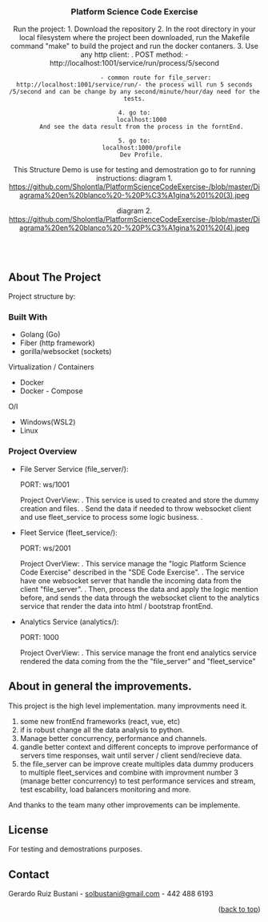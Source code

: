 <div id="top"></div>

<!-- Structure Demo Spring -->
<br />
<div align="center">
  <a href="https://github.com/Sholontla/Platform-Science-Code-Exercise-">
  </a>

<h3 align="center">Platform Science Code Exercise</h3>

  <p align="center">
  Run the project:
    1. Download the repository
    2. In the root directory in your local filesystem where the project been downloaded, run the Makefile command "make" to build the project and run the docker contaners.
    3. Use any http client:
      . POST method:
        - http://localhost:1001/service/run/process/5/second

                - common route for file_server: http://localhost:1001/service/run/- the process will run 5 seconds /5/second and can be change by any second/minute/hour/day need for the tests.

    4. go to:
        localhost:1000
        And see the data result from the process in the forntEnd.

    5. go to:
        localhost:1000/profile
        Dev Profile.

This Structure Demo is use for testing and demostration go to for running instructions:
diagram 1. https://github.com/Sholontla/PlatformScienceCodeExercise-/blob/master/Diagrama%20en%20blanco%20-%20P%C3%A1gina%201%20(3).jpeg

diagram 2. https://github.com/Sholontla/PlatformScienceCodeExercise-/blob/master/Diagrama%20en%20blanco%20-%20P%C3%A1gina%201%20(4).jpeg

<br />
<br />

  </p>
</div>

<!-- ABOUT THE PROJECT -->

## About The Project

Project structure by:

### Built With

- Golang (Go)
- Fiber (http framework)
- gorilla/websocket (sockets)

Virtualization / Containers

- Docker
- Docker - Compose

O/I

- Windows(WSL2)
- Linux

### Project Overview

- File Server Service (file_server/):

  PORT: ws/1001

  Project OverView:
  . This service is used to created and store the dummy creation and files.
  . Send the data if needed to throw websocket client and use fleet_service to process some logic business.
  .

- Fleet Service (fleet_service/):

  PORT: ws/2001

  Project OverView:
  . This service manage the "logic Platform Science Code Exercise" described in the "SDE Code Exercise".
  . The service have one websocket server that handle the incoming data from the client "file_server".
  . Then, process the data and apply the logic mention before, and sends the data through the websocket client to the analytics service that render the data into html / bootstrap frontEnd.

- Analytics Service (analytics/):

  PORT: 1000

  Project OverView:
  . This service manage the front end analytics service rendered the data coming from the the "file_server" and "fleet_service"

## About in general the improvements.

This project is the high level implementation.
many improvments need it.

1. some new frontEnd frameworks (react, vue, etc)
2. if is robust change all the data analysis to python.
3. Manage better concurrency, performance and channels.
4. gandle better context and different concepts to improve performance of servers time responses, wait until server / client send/recieve data.
5. the file_server can be improve create multiples data dummy producers to multiple fleet_services and combine with improvment number 3 (manage better concurrency) to test performance services and stream, test escability, load balancers monitoring and more.

And thanks to the team many other improvements can be implemente.

## License

For testing and demostrations purposes.

<!-- CONTACT -->

## Contact

Gerardo Ruiz Bustani - solbustani@gmail.com - 442 488 6193

<p align="right">(<a href="#top">back to top</a>)</p>
